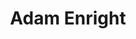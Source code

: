 ---
title: Adam Enright
name: Adam Enright
name-sort: Enright, Adam
totals:
- event: Brier
  games: 1
  wins: 1
  losses: 0
  inturn-total: 0
  inturn-percent: 
  outturn-total: 4
  outturn-percent: 100
  draw-total: 4
  draw-percent: 100
  takeout-total: 0
  takeout-percent: 
  shots-total: 4
  shots-percent: 100
- event: Trials (Men)
  games: 0
  wins: 0
  losses: 0
years:
- year: 2008
  event: Brier
  team: AB
  position: Lead
  games: 1
  wins: 1
  losses: 0
  inturn-total: 0
  inturn-percent: 
  outturn-total: 4
  outturn-percent: 100
  draw-total: 4
  draw-percent: 100
  takeout-total: 0
  takeout-percent: 
  shots-total: 4
  shots-percent: 100
- year: 2009
  event: Trials (Men)
  team: MART
  position: Alternate
vs:
- Champion, Kevin
- Desrosiers, John
- Gallant, Peter
- O'Rourke, Mark
---